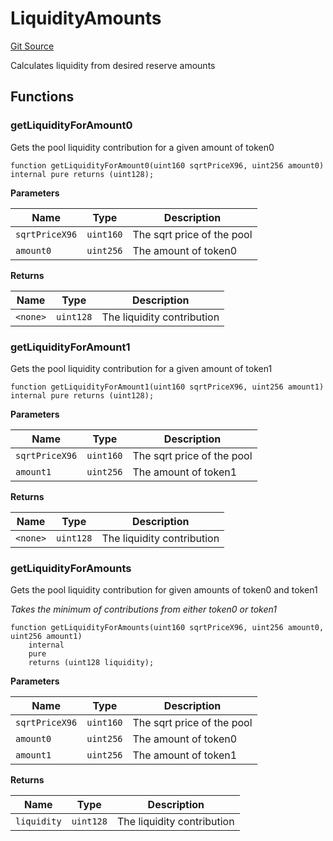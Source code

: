 # LiquidityAmounts
[Git Source](https://github.com/MarginalProtocol/v1-periphery/blob/de728cd3d633f080a3fd40108fe8de3ab4edd595/contracts/libraries/LiquidityAmounts.sol)

Calculates liquidity from desired reserve amounts


## Functions
### getLiquidityForAmount0

Gets the pool liquidity contribution for a given amount of token0


```solidity
function getLiquidityForAmount0(uint160 sqrtPriceX96, uint256 amount0) internal pure returns (uint128);
```
**Parameters**

|Name|Type|Description|
|----|----|-----------|
|`sqrtPriceX96`|`uint160`|The sqrt price of the pool|
|`amount0`|`uint256`|The amount of token0|

**Returns**

|Name|Type|Description|
|----|----|-----------|
|`<none>`|`uint128`|The liquidity contribution|


### getLiquidityForAmount1

Gets the pool liquidity contribution for a given amount of token1


```solidity
function getLiquidityForAmount1(uint160 sqrtPriceX96, uint256 amount1) internal pure returns (uint128);
```
**Parameters**

|Name|Type|Description|
|----|----|-----------|
|`sqrtPriceX96`|`uint160`|The sqrt price of the pool|
|`amount1`|`uint256`|The amount of token1|

**Returns**

|Name|Type|Description|
|----|----|-----------|
|`<none>`|`uint128`|The liquidity contribution|


### getLiquidityForAmounts

Gets the pool liquidity contribution for given amounts of token0 and token1

*Takes the minimum of contributions from either token0 or token1*


```solidity
function getLiquidityForAmounts(uint160 sqrtPriceX96, uint256 amount0, uint256 amount1)
    internal
    pure
    returns (uint128 liquidity);
```
**Parameters**

|Name|Type|Description|
|----|----|-----------|
|`sqrtPriceX96`|`uint160`|The sqrt price of the pool|
|`amount0`|`uint256`|The amount of token0|
|`amount1`|`uint256`|The amount of token1|

**Returns**

|Name|Type|Description|
|----|----|-----------|
|`liquidity`|`uint128`|The liquidity contribution|


